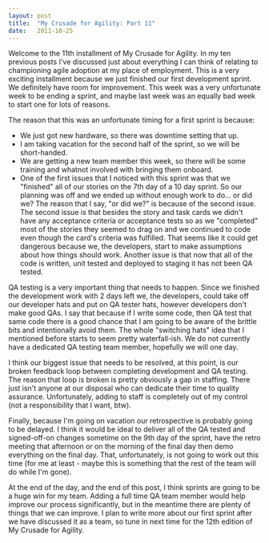 ```yaml
---
layout: post
title:  "My Crusade for Agility: Part 11"
date:   2011-10-25
---
```



Welcome to the 11th installment of My Crusade for Agility. In my ten previous
posts I've discussed just about everything I can think of relating to championing
agile adoption at my place of employment. This is a very exciting installment
because we just finished our first development sprint. We definitely have room
for improvement. This week was a very unfortunate week to be ending a sprint, and
maybe last week was an equally bad week to start one for lots of reasons.


The reason that this was an unfortunate timing for a first sprint is because:
* We just got new hardware, so there was downtime setting that up.
* I am taking vacation for the second half of the sprint, so we will be
short-handed.
* We are getting a new team member this week, so there will be some training and
whatnot involved with bringing them onboard.
* One of the first issues that I noticed with this sprint was that we "finished"
all of our stories on the 7th day of a 10 day sprint. So our planning was off and
we ended up without enough work to do... or did we? The reason that I say,
"or did we?" is because of the second issue. The second issue is that besides the
story and task cards we didn't have any acceptance criteria or acceptance tests
so as we "completed" most of the stories they seemed to drag on and we continued
to code even though the card's criteria was fulfilled. That seems like it could
get dangerous because we, the developers, start to make assumptions about how
things should work. Another issue is that now that all of the code is written,
unit tested and deployed to staging it has not been QA tested.

QA testing is a very important thing that needs to happen. Since we finished the
development work with 2 days left we, the developers, could take off our
developer hats and put on QA tester hats, however developers don't make good QAs.
I say that because if I write some code, then QA test that same code there is a
good chance that I am going to be aware of the brittle bits and intentionally
avoid them. The whole "switching hats" idea that I mentioned before starts to
seem pretty waterfall-ish. We do not currently have a dedicated QA testing team
member, hopefully we will one day.

I think our biggest issue that needs to be resolved, at this point, is our broken
feedback loop between completing development and QA testing. The reason that loop
is broken is pretty obviously a gap in staffing. There just isn't anyone at our
disposal who can dedicate their time to quality assurance. Unfortunately, adding
to staff is completely out of my control (not a responsibility that I want, btw).

Finally, because I'm going on vacation our retrospective is probably going to be
delayed. I think it would be ideal to deliver all of the QA tested and
signed-off-on changes sometime on the 9th day of the sprint, have the retro
meeting that afternoon or on the morning of the final day then demo everything on
the final day. That, unfortunately, is not going to work out this time (for me at
least - maybe this is something that the rest of the team will do while I'm gone).


At the end of the day, and the end of this post, I think sprints are going to be
a huge win for my team. Adding a full time QA team member would help improve our
process significantly, but in the meantime there are plenty of things that we can
improve. I plan to write more about our first sprint after we have discussed it
as a team, so tune in next time for the 12th edition of My Crusade for Agility.
